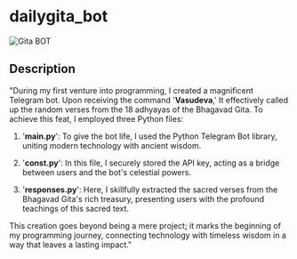# dailygita_bot
![Gita BOT](https://github.com/VGS18549/dailygita_bot/assets/107295767/bb711a1a-1098-4603-9ab6-5da3ec843cc2)

## Description
"During my first venture into programming, I created a magnificent Telegram bot. Upon receiving the command '**Vasudeva**,' It effectively called up the random verses from the 18 adhyayas of the Bhagavad Gita.
 To achieve this feat, I employed three Python files:

1. '**main.py**': To give the bot life, I used the Python Telegram Bot library, uniting modern technology with ancient wisdom.

2. '**const.py**': In this file, I securely stored the API key, acting as a bridge between users and the bot's celestial powers.

3. '**responses.py**': Here, I skillfully extracted the sacred verses from the Bhagavad Gita's rich treasury, presenting users with the profound teachings of this sacred text.

This creation goes beyond being a mere project; it marks the beginning of my programming journey, connecting technology with timeless wisdom in a way that leaves a lasting impact."
